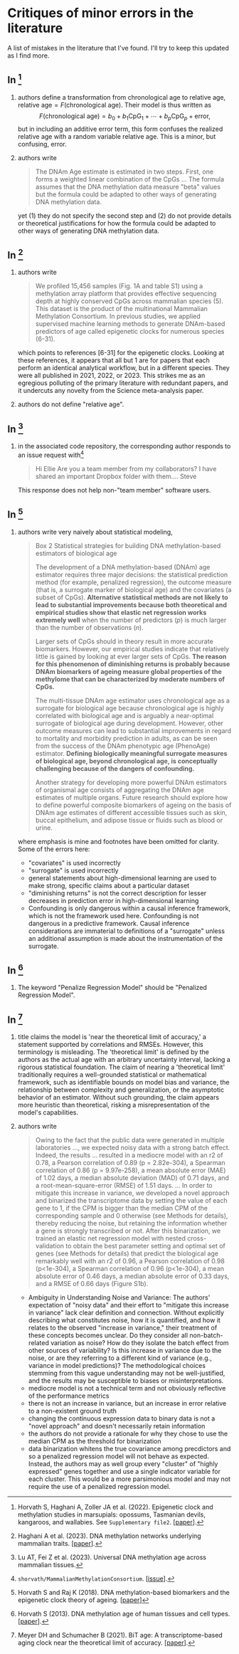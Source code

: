 # Critiques of minor errors in the literature

A list of mistakes in the literature that I've found. I'll try to keep this updated as I find more.

## In [^1]

1. authors define a transformation from chronological age to relative age, $\text{relative age} = F(\text{chronological age})$. Their model is thus written as $$F(\text{chronological age})= b_0 + b_1 \text{CpG}_1 + \cdots + b_p\text{CpG}_p + \text{error},$$ but in including an additive error term, this form confuses the realized relative age with a random variable relative age. This is a minor, but confusing, error.

2. authors write
    > The DNAm Age estimate is estimated in two steps. First, one forms a weighted linear combination of the CpGs ... The formula assumes that the DNA methylation data measure "beta" values but the formula could be adapted to other ways of generating DNA methylation data.

    yet (1) they do not specify the second step and (2) do not provide details or theoretical justifications for how the formula could be adapted to other ways of generating DNA methylation data.

## In [^2]

1. authors write
    > We profiled 15,456 samples (Fig. 1A and table S1) using a methylation array platform that provides effective sequencing depth at highly conserved CpGs across mammalian species (5). This dataset is the product of the multinational Mammalian Methylation Consortium. In previous studies, we applied supervised machine learning methods to generate DNAm-based predictors of age called epigenetic clocks for numerous species (6-31).

    which points to references [6-31] for the epigenetic clocks. Looking at these references, it appears that all but 1 are for papers that each perform an identical analytical workflow, but in a different species. They were all published in 2021, 2022, or 2023. This strikes me as an egregious polluting of the primary literature with redundant papers, and it undercuts any novelty from the Science meta-analysis paper.

2. authors do not define "relative age".

## In [^3]

1. in the associated code repository, the corresponding author responds to an issue request with[^4]
    > Hi Ellie
    Are you a team member from my collaborators?
    I have shared an important Dropbox folder with them….
    Steve

    This response does not help non-"team member" software users.

## In [^5]

1. authors write very naively about statistical modeling,

    > Box 2 Statistical strategies for building DNA methylation-based estimators of biological age
    >
    > The development of a DNA methylation-based (DNAm) age estimator requires three major decisions: the statistical prediction method (for example, penalized regression), the outcome measure (that is, a surrogate marker of biological age) and the covariates (a subset of CpGs). **Alternative statistical methods are not likely to lead to substantial improvements because both theoretical and empirical studies show that elastic net regression works extremely well** when the number of predictors ($p$) is much larger than the number of observations ($n$).
    >
    > Larger sets of CpGs should in theory result in more accurate biomarkers. However, our empirical studies indicate that relatively little is gained by looking at ever larger sets of CpGs. **The reason for this phenomenon of diminishing returns is probably because DNAm biomarkers of ageing measure global properties of the methylome that can be characterized by moderate numbers of CpGs.**
    >
    > The multi-tissue DNAm age estimator uses chronological age as a surrogate for biological age because chronological age is highly correlated with biological age and is arguably a near-optimal surrogate of biological age during development. However, other outcome measures can lead to substantial improvements in regard to mortality and morbidity prediction in adults, as can be seen from the success of the DNAm phenotypic age (PhenoAge) estimator. **Defining biologically meaningful surrogate measures of biological age, beyond chronological age, is conceptually challenging because of the dangers of confounding.**
    >
    > Another strategy for developing more powerful DNAm estimators of organismal age consists of aggregating the DNAm age estimates of multiple organs. Future research should explore how to define powerful composite biomarkers of ageing on the basis of DNAm age estimates of different accessible tissues such as skin, buccal epithelium, and adipose tissue or fluids such as blood or urine.

    where emphasis is mine and footnotes have been omitted for clarity. Some of the errors here:

    - "covariates" is used incorrectly
    - "surrogate" is used incorrectly
    - general statements about high-dimensional learning are used to make strong, specific claims about a particular dataset
    - "diminishing returns" is not the correct description for lesser decreases in prediction error in high-dimensional learning
    - Confounding is only dangerous within a causal inference framework, which is not the framework used here. Confounding is not dangerous in a predictive framework. Causal inference considerations are immaterial to definitions of a "surrogate" unless an additional assumption is made about the instrumentation of the surrogate.

## In [^6]

1. The keyword "Penalize Regression Model" should be "Penalized Regression Model".

## In [^7]

1. title claims the model is 'near the theoretical limit of accuracy,' a statement supported by correlations and RMSEs. However, this terminology is misleading. The 'theoretical limit' is defined by the authors as the actual age with an arbitrary uncertainty interval, lacking a rigorous statistical foundation. The claim of nearing a 'theoretical limit' traditionally requires a well-grounded statistical or mathematical framework, such as identifiable bounds on model bias and variance, the relationship between complexity and generalization, or the asymptotic behavior of an estimator. Without such grounding, the claim appears more heuristic than theoretical, risking a misrepresentation of the model's capabilities.

2. authors write
    > Owing to the fact that the public data were generated in multiple laboratories ..., we expected noisy data with a strong batch effect. Indeed, the results ... resulted in a mediocre model with an r2 of 0.78, a Pearson correlation of 0.89 (p = 2.82e-304), a Spearman correlation of 0.86 (p = 9.97e-258), a mean absolute error (MAE) of 1.02 days, a median absolute deviation (MAD) of 0.71 days, and a root-mean-square-error (RMSE) of 1.51 days. ... In order to mitigate this increase in variance, we developed a novel approach and binarized the transcriptome data by setting the value of each gene to 1, if the CPM is bigger than the median CPM of the corresponding sample and 0 otherwise (see Methods for details), thereby reducing the noise, but retaining the information whether a gene is strongly transcribed or not. After this binarization, we trained an elastic net regression model with nested cross-validation to obtain the best parameter setting and optimal set of genes (see Methods for details) that predict the biological age remarkably well with an r2 of 0.96, a Pearson correlation of 0.98 (p<1e-304), a Spearman correlation of 0.96 (p<1e-304), a mean absolute error of 0.46 days, a median absolute error of 0.33 days, and a RMSE of 0.66 days (Figure S1b).

    - Ambiguity in Understanding Noise and Variance: The authors' expectation of "noisy data" and their effort to "mitigate this increase in variance" lack clear definition and connection. Without explicitly describing what constitutes noise, how it is quantified, and how it relates to the observed "increase in variance," their treatment of these concepts becomes unclear. Do they consider all non-batch-related variation as noise? How do they isolate the batch effect from other sources of variability? Is this increase in variance due to the noise, or are they referring to a different kind of variance (e.g., variance in model predictions)? The methodological choices stemming from this vague understanding may not be well-justified, and the results may be susceptible to biases or misinterpretations.
    - mediocre model is not a technical term and not obviously reflective of the performance metrics
    - there is not an increase in variance, but an increase in error relative to a non-existent ground truth
    - changing the continuous expression data to binary data is not a "novel approach" and doesn't necessarily retain information
    - the authors do not provide a rationale for why they chose to use the median CPM as the threshold for binarization
    - data binarization whitens the true covariance among precdictors and so a penalized regression model will not behave as expected. Instead, the authors may as well group every "cluster" of "highly expressed" genes together and use a single indicator variable for each cluster. This would be a more parsimonious model and may not require the use of a penalized regression model.

[^1]: Horvath S, Haghani A, Zoller JA et al. (2022). Epigenetic clock and methylation studies in marsupials: opossums, Tasmanian devils, kangaroos, and wallabies. See `Supplementary file2`. [[paper](https://doi.org/10.1007/s11357-022-00569-5)].
[^2]: Haghani A et al. (2023). DNA methylation networks underlying mammalian traits. [[paper](https://doi.org/10.1126/science.abq5693)].
[^3]: Lu AT, Fei Z et al. (2023). Universal DNA methylation age across mammalian tissues.
[^4]: `shorvath/MammalianMethylationConsortium`. [[issue](https://github.com/shorvath/MammalianMethylationConsortium/issues/2#issuecomment-1205801443)].
[^5]: Horvath S and Raj K (2018). DNA methylation-based biomarkers and the epigenetic clock theory of ageing. [[paper](https://www.nature.com/articles/s41576-018-0004-3)]
[^6]: Horvath S (2013). DNA methylation age of human tissues and cell types. [[paper](https://doi.org/10.1186/gb-2013-14-10-r115)].
[^7]: Meyer DH and Schumacher B (2021). BiT age: A transcriptome-based aging clock near the theoretical limit of accuracy. [[paper](https://doi.org/10.1101/2021.11.01.466051)].
